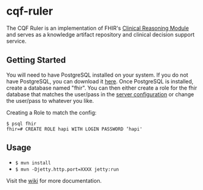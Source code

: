# cqf-ruler
The CQF Ruler is an implementation of FHIR's [Clinical Reasoning Module](http://hl7.org/fhir/clinicalreasoning-module.html) and serves as a knowledge artifact repository and clinical decision support service.

## Getting Started
You will need to have PostgreSQL installed on your system. If you do not have PostgreSQL, you can download it [here](https://www.postgresql.org/download/). Once PostgreSQL is installed, create a database named "fhir". You can then either create a role for the fhir database that matches the user/pass in the [server configuration](https://github.com/DBCG/cqf-ruler/blob/master/src/main/java/org/opencds/cqf/config/FhirServerConfigDstu3.java#L45-L46) or change the user/pass to whatever you like.

Creating a Role to match the config:
```
$ psql fhir
fhir=# CREATE ROLE hapi WITH LOGIN PASSWORD ‘hapi'
```

## Usage 
 - `$ mvn install`
 - `$ mvn -Djetty.http.port=XXXX jetty:run`
 
Visit the [wiki](https://github.com/DBCG/cqf-ruler/wiki) for more documentation.
